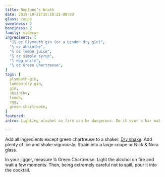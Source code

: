 ```yaml
---
title: Neptune’s Wrath
date: 2019-10-21T15:10:21-08:00
glass: coupe
sweetness: 2
booziness: 2
family: sidecar
ingredients: [
  "1½ oz Plymouth gin (or a London dry gin)",
  "¼ oz absinthe",
  "¾ oz lemon juice",
  "¾ oz simple syrup",
  "1 egg white",
  "¼ oz Green Chartreuse",
]
tags: [
  plymouth-gin,
  london-dry-gin,
  gin,
  absinthe,
  lemon,
  egg,
  green-chartreuse,
]
featured:
intro: Lighting alcohol on fire can be dangerous. Do it over a bar mat or sink so a spill doesn’t spread and have a fire extinguisher nearby.

---
```


Add all ingredients except green chartreuse to a shaker. [Dry shake](techniques/shaking#dry-shaking). Add plenty of ice and shake vigorously. Strain into a large coupe or Nick & Nora glass.

In your jigger, measure ¼ Green Chartreuse. Light the alcohol on fire and wait a few moments. Then, being extremely careful not to spill, pour it into the cocktail.
